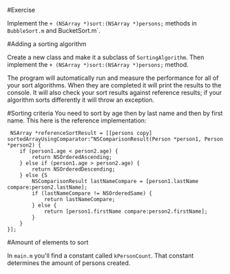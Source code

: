 #Exercise

Implement the `+ (NSArray *)sort:(NSArray *)persons;` methods in `BubbleSort.m` and BucketSort.m`.

#Adding a sorting algorithm

Create a new class and make it a subclass of `SortingAlgorithm`. Then implement the `+ (NSArray *)sort:(NSArray *)persons;` method.

The program will automatically run and measure the performance for all of your sort algorithms. When they are completed it will print the results to the console. It will also check your sort results against reference results; if your algorithm sorts differently it will throw an exception.

#Sorting criteria
You need to sort by age then by last name and then by first name. This here is the reference implementation:

     NSArray *referenceSortResult = [[persons copy] sortedArrayUsingComparator:^NSComparisonResult(Person *person1, Person *person2) {
        if (person1.age < person2.age) {
            return NSOrderedAscending;
        } else if (person1.age > person2.age) {
            return NSOrderedDescending;
        } else {S
            NSComparisonResult lastNameCompare = [person1.lastName compare:person2.lastName];
            if (lastNameCompare != NSOrderedSame) {
                return lastNameCompare;
            } else {
                return [person1.firstName compare:person2.firstName];
            }
        }
    }]; 
        
#Amount of elements to sort

In `main.m` you'll find a constant called `kPersonCount`. That constant determines the amount of persons created.